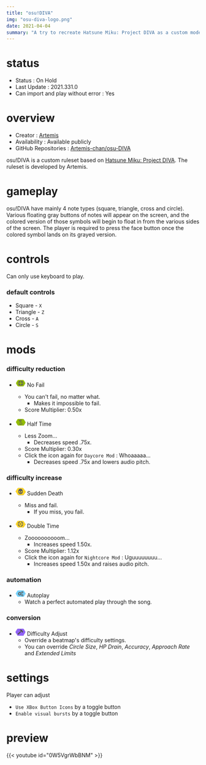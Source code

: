 ```yaml
---
title: "osu!DIVA"
img: "osu-diva-logo.png"
date: 2021-04-04
summary: "A try to recreate Hatsune Miku: Project DIVA as a custom mode for osu!"
---
```


# status

- Status : On Hold
- Last Update : 2021.331.0
- Can import and play without error : Yes

# overview

- Creator : [Artemis](https://github.com/Artemis-chan)
- Availability : Available publicly
- GitHub Repositories : [Artemis-chan/osu-DIVA](https://github.com/Artemis-chan/osu-DIVA)

osu!DIVA is a custom ruleset based on [Hatsune Miku: Project DIVA](https://en.wikipedia.org/wiki/Hatsune_Miku:_Project_DIVA). The ruleset is developed by Artemis.

# gameplay

osu!DIVA have mainly 4 note types (square, triangle, cross and circle). Various floating gray buttons of notes will appear on the screen, and the colored version of those symbols will begin to float in from the various sides of the screen. The player is required to press the face button once the colored symbol lands on its grayed version.

# controls

Can only use keyboard to play.

### default controls

- Square - `X`
- Triangle - `Z`
- Cross - `A`
- Circle - `S`

# mods

### difficulty reduction

- ![No Fail Icon](mod-icon/no-fail-mod.png) No Fail
  - You can't fail, no matter what.
    - Makes it impossible to fail.
  - Score Multiplier: 0.50x

- ![Half Time Icon](mod-icon/half-time-mod.png) Half Time
  - Less Zoom...
    - Decreases speed .75x.
  - Score Multiplier: 0.30x
  - Click the icon again for `Daycore Mod` : Whoaaaaa...
    - Decreases speed .75x and lowers audio pitch.

### difficulty increase

- ![Sudden Death Icon](mod-icon/sudden-death-mod.png) Sudden Death
  - Miss and fail.
    - If you miss, you fail.

- ![Double Time Icon](mod-icon/double-time-mod.png) Double Time
  - Zoooooooooom...
    - Increases speed 1.50x.
  - Score Multiplier: 1.12x
  - Click the icon again for `Nightcore Mod` : Uguuuuuuuu...
    - Increases speed 1.50x and raises audio pitch.

### automation

- ![Autoplay Icon](mod-icon/autoplay-mod.png) Autoplay
  - Watch a perfect automated play through the song.

### conversion

- ![Difficulty Adjust Icon](mod-icon/difficulty-adjust-mod.png) Difficulty Adjust
  - Override a beatmap's difficulty settings.
  - You can override *Circle Size*, *HP Drain*, *Accuracy*, *Approach Rate* and *Extended Limits*

# settings

Player can adjust

- `Use XBox Button Icons` by a toggle button
- `Enable visual bursts` by a toggle button

# preview

{{< youtube id="0W5VgrWbBNM" >}}